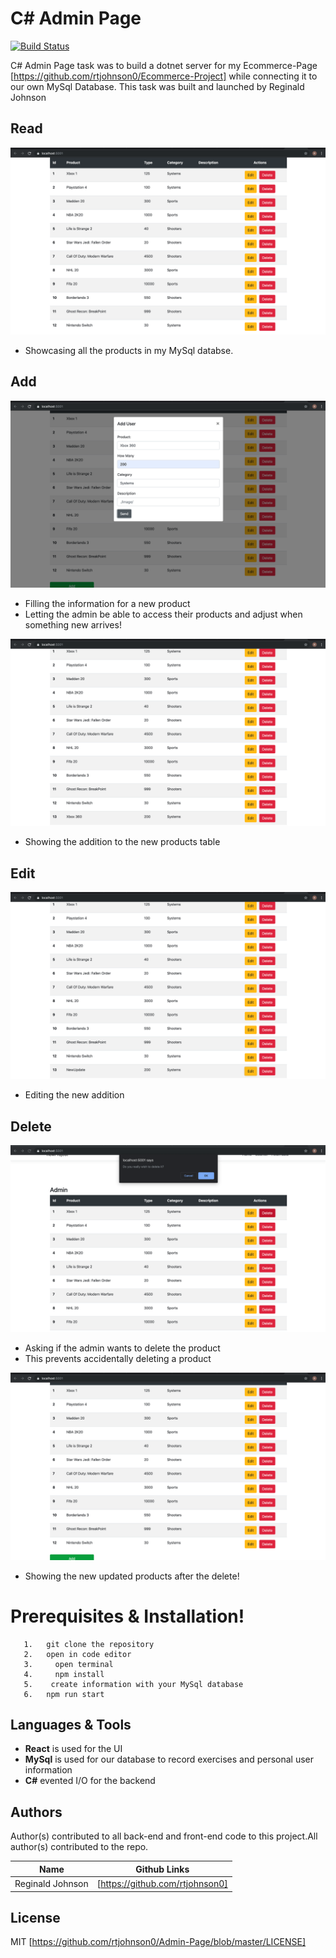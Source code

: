 # C# Admin Page

[![Build Status](https://travis-ci.org/joemccann/dillinger.svg?branch=master)](https://travis-ci.org/joemccann/dillinger)



C# Admin Page task was to build a dotnet server for my Ecommerce-Page [https://github.com/rtjohnson0/Ecommerce-Project] while connecting it to our own MySql Database. This task was built and launched by Reginald Johnson

##  Read

![alt text](work/images/allProducts.png)
-   Showcasing all the products in my MySql databse.



##  Add
![alt text](work/images/ADD.png)
-   Filling the information for a new product
-   Letting the admin be able to access their products and adjust when something new arrives!

![alt text](work/images/Addpt2.png)
-   Showing the addition to the new products table

## Edit

![alt text](work/images/Update.png)

-   Editing the new addition

## Delete

![alt text](work/images/Delete.png)
-   Asking if the admin wants to delete the product
-   This prevents accidentally deleting a product

![alt text](work/images/Deletept2.png)
-   Showing the new updated products after the delete!

















# Prerequisites & Installation!
```
   1.   git clone the repository
   2.   open in code editor
   3.     open terminal
   4.     npm install
   5.    create information with your MySql database
   6.   npm run start
  ```


##  Languages & Tools
  - __React__ is used for the UI
  - __MySql__ is used for our database to record exercises and personal user information
  - __C#__  evented I/O for the backend




## Authors

Author(s) contributed to all back-end and front-end code to this project.All author(s) contributed to the repo.

| Name | Github Links |
| ------ | ------ |
| Reginald Johnson | [https://github.com/rtjohnson0] |









License
----

MIT [https://github.com/rtjohnson0/Admin-Page/blob/master/LICENSE]



   
